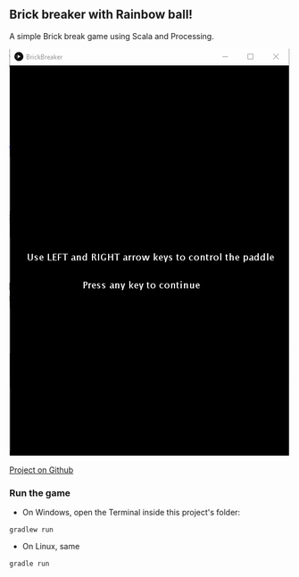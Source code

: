 ## Brick breaker with Rainbow ball!

A simple Brick break game using Scala and Processing.

![demo](https://github.com/khanhvu207/BrickBreaker/blob/main/assets/demo.gif)  

[Project on Github](https://github.com/khanhvu207/BrickBreaker)

### Run the game

* On Windows, open the Terminal inside this project's folder:
```
gradlew run
```

* On Linux, same
```
gradle run
```